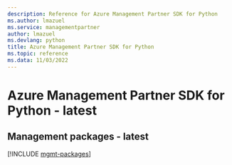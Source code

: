 ```yaml
---
description: Reference for Azure Management Partner SDK for Python
ms.author: lmazuel
ms.service: managementpartner
author: lmazuel
ms.devlang: python
title: Azure Management Partner SDK for Python
ms.topic: reference
ms.data: 11/03/2022
---
```

# Azure Management Partner SDK for Python - latest

## Management packages - latest
[!INCLUDE [mgmt-packages](management-partner-mgmt-index.md)]